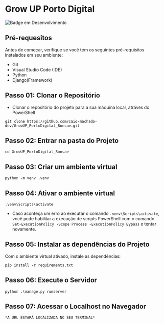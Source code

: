 # Grow UP Porto Digital

![Badge em Desenvolvimento](http://img.shields.io/static/v1?label=STATUS&message=EM+DESENVOLVIMENTO&color=GREEN&style=for-the-badge)
 
## Pré-requesitos

Antes de começar, verifique se você tem os seguintes pré-requisitos instalados em seu ambiente:

- Git 
- Visual Studio Code (IDE)
- Python
- Django(Framework)

## Passo 01: Clonar o Repositório

- Clonar o repositório do projeto para a sua máquina local, atráves do PowerShell

```
git clone https://github.com/caio-machado-dev/GrowUP_PortoDigital_Bonsae.git
```

## Passo 02: Entrar na pasta do Projeto

```
cd GrowUP_PortoDigital_Bonsae
```

## Passo 03: Criar um ambiente virtual

```
python -m venv .venv
```

## Passo 04: Ativar o ambiente virtual

```
.venv\Scripts\activate
```

- Caso aconteça um erro ao executar o comando `.venv\Scripts\activate`, você pode habilitar a execução de scripts PowerShell com o comando `Set-ExecutionPolicy -Scope Process -ExecutionPolicy Bypass` e tentar novamente.

## Passo 05: Instalar as dependências do Projeto

Com o ambiente virtual ativado, instale as dependências:

```
pip install -r requirements.txt

```

## Passo 06: Execute o Servidor

```
python .\manage.py runserver

```

## Passo 07: Acessar o Localhost no Navegador

```
*A URL ESTARÁ LOCALIZADA NO SEU TERMINAL*

```